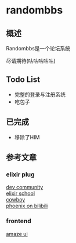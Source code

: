 # randombbs

## 概述

Randombbs是一个论坛系统

尽请期待(咕咕咕咕咕)

## Todo List

* 完整的登录与注册系统
* 吃包子

## 已完成

* 移除了HIM

## 参考文章
### elixir plug
[dev community](https://dev.to/mpevec9/understanding-elixir-plug-o77)  
[elixir school](https://elixirschool.com/zh-hans/lessons/misc/plug)  
[cowboy](https://ninenines.eu/)  
[phoenix on bilibili](https://www.bilibili.com/video/BV1C54y1W78w)  
### frontend
[amaze ui](http://amazeui.shopxo.net/)
